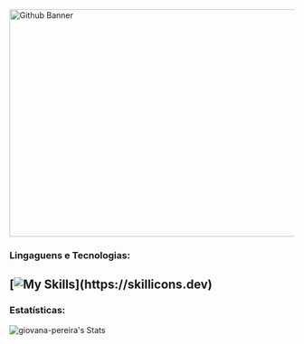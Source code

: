 <img width="1213" height="403" alt="Github Banner" src="https://github.com/user-attachments/assets/f2abce7a-41a3-441f-b3f7-f76bc7ddad93" />

### Lingaguens e Tecnologias:
[![My Skills](https://skillicons.dev/icons?i=bootstrap,discord,figma,git,github,html,js,mysql,php,powershell,py,sass,tailwind,ts,vscode,)](https://skillicons.dev)
---

### Estatísticas:
![giovana-pereira's Stats](https://github-readme-stats.vercel.app/api?username=giovana-pereira&theme=dark&show_icons=true&hide_border=false&count_private=true)


<!-- 
## Contato
<div> 

 <a href="https://discord.gg/wagxzStdcR" target="_blank"><img src="https://img.shields.io/badge/Discord-7289DA?style=for-the-badge&logo=discord&logoColor=white" target="_blank"></a> 
  <a href = "mailto:contatorafaballerini@gmail.com"><img src="https://img.shields.io/badge/-Gmail-%23333?style=for-the-badge&logo=gmail&logoColor=white" target="_blank"></a>
  <a href="https://www.linkedin.com/in/rafaella-ballerini-45875016a" target="_blank"><img src="https://img.shields.io/badge/-LinkedIn-%230077B5?style=for-the-badge&logo=linkedin&logoColor=white" target="_blank"></a> 
  
</div> -->
